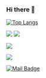 ### Hi there 👋
[![Top Langs](https://github-readme-stats.vercel.app/api/top-langs/?username=emircanaksu&show_icons=true&theme=highcontrast)](https://github.com/anuraghazra/github-readme-stats)









[![](https://img.shields.io/github/followers/emircanaksu?style=social)](https://www.github.com/EmircanAksu)
[![](https://img.shields.io/badge/linkedin-%230077B5.svg?&style=for-the-badge&logo=linkedin&logoColor=white)](https://www.linkedin.com/in/EmircanAksu/)

[![](https://img.shields.io/badge/medium-%2312100E.svg?&style=for-the-badge&logo=medium&logoColor=white)](https://medium.com/@mertcobanov)

[![](https://img.shields.io/badge/instagram-%23E4405F.svg?&style=for-the-badge&logo=instagram&logoColor=white)](https://instagram.com/mertcobanov)

[![Mail Badge](https://img.shields.io/badge/emircanaksu43@gmail.com-c14438?style=for-the-badge&logo=Gmail&logoColor=white&link=mailto:emircanaksu43@gmail.com)](mailto:emircanaksu43@gmail.com)
<!--
**EmircanAksu/emircanaksu** is a ✨ _special_ ✨ repository because its `README.md` (this file) appears on your GitHub profile.

Here are some ideas to get you started:

- 🔭 I’m currently working on ...
- 🌱 I’m currently learning ...
- 👯 I’m looking to collaborate on ...
- 🤔 I’m looking for help with ...
- 💬 Ask me about ...
- 📫 How to reach me: ...
- 😄 Pronouns: ...
- ⚡ Fun fact: ...


-->
